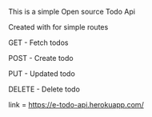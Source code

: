 This is a simple Open source Todo Api

Created with for simple routes

GET - Fetch todos

POST - Create todo

PUT - Updated todo

DELETE - Delete todo

link = https://e-todo-api.herokuapp.com/
